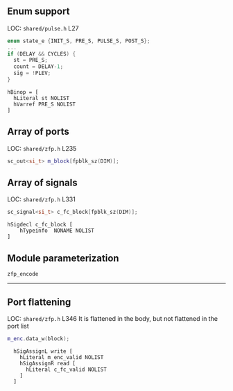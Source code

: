 ## Enum support
LOC: `shared/pulse.h` L27
```c++
enum state_e {INIT_S, PRE_S, PULSE_S, POST_S};
...
if (DELAY && CYCLES) {
  st = PRE_S;
  count = DELAY-1;
  sig = !PLEV;
} 
```
```
hBinop = [
  hLiteral st NOLIST
  hVarref PRE_S NOLIST
]
```

## Array of ports
LOC: `shared/zfp.h` L235
```c++
sc_out<si_t> m_block[fpblk_sz(DIM)];
```

## Array of signals
LOC: `shared/zfp.h` L331
```c++
sc_signal<si_t> c_fc_block[fpblk_sz(DIM)];
```
```
hSigdecl c_fc_block [
    hTypeinfo  NONAME NOLIST
]
```

## Module parameterization
`zfp_encode`

---

## Port flattening
LOC: `shared/zfp.h` L346
It is flattened in the body, but not flattened in the port list
```c++
m_enc.data_w(block);
```

```
  hSigAssignL write [
    hLiteral m_enc_valid NOLIST
    hSigAssignR read [
      hLiteral c_fc_valid NOLIST
    ]
  ]
```



